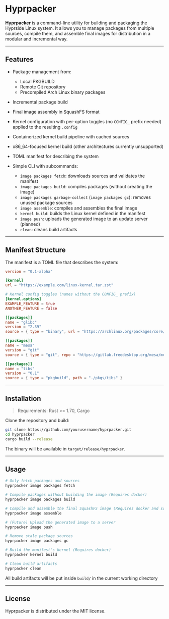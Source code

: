 # Hyprpacker

**Hyprpacker** is a command-line utility for building and packaging the Hyprside Linux system. It allows you to manage packages from multiple sources, compile them, and assemble final images for distribution in a modular and incremental way.

---

## Features

* Package management from:

  * Local PKGBUILD
  * Remote Git repository
  * Precompiled Arch Linux binary packages
* Incremental package build
* Final image assembly in SquashFS format
* Kernel configuration with per-option toggles (no `CONFIG_` prefix needed) applied to the resulting `.config`
* Containerized kernel build pipeline with cached sources
* x86_64-focused kernel build (other architectures currently unsupported)
* TOML manifest for describing the system
* Simple CLI with subcommands:

  * `image packages fetch`: downloads sources and validates the manifest
  * `image packages build`: compiles packages (without creating the image)
  * `image packages garbage-collect` (`image packages gc`): removes unused package sources
  * `image assemble`: compiles and assembles the final image
  * `kernel build`: builds the Linux kernel defined in the manifest
  * `image push`: uploads the generated image to an update server (planned)
  * `clean`: cleans build artifacts

---

## Manifest Structure

The manifest is a TOML file that describes the system:

```toml
version = "0.1-alpha"

[kernel]
url = "https://example.com/linux-kernel.tar.zst"

# Kernel config toggles (names without the CONFIG_ prefix)
[kernel.options]
EXAMPLE_FEATURE = true
ANOTHER_FEATURE = false

[[packages]]
name = "glibc"
version = "2.39"
source = { type = "binary", url = "https://archlinux.org/packages/core/x86_64/glibc/download" }

[[packages]]
name = "mesa"
version = "git"
source = { type = "git", repo = "https://gitlab.freedesktop.org/mesa/mesa.git", rev = "main" }

[[packages]]
name = "tibs"
version = "0.1"
source = { type = "pkgbuild", path = "./pkgs/tibs" }
```

---

## Installation

> Requirements: Rust >= 1.70, Cargo

Clone the repository and build:

```bash
git clone https://github.com/yourusername/hyprpacker.git
cd hyprpacker
cargo build --release
```

The binary will be available in `target/release/hyprpacker`.

---

## Usage

```bash
# Only fetch packages and sources
hyprpacker image packages fetch

# Compile packages without building the image (Requires docker)
hyprpacker image packages build

# Compile and assemble the final SquashFS image (Requires docker and squashfs-tools)
hyprpacker image assemble

# (Future) Upload the generated image to a server
hyprpacker image push

# Remove stale package sources
hyprpacker image packages gc

# Build the manifest's kernel (Requires docker)
hyprpacker kernel build

# Clean build artifacts
hyprpacker clean
```

All build artifacts will be put inside `build/` in the current working directory

---

## License

Hyprpacker is distributed under the MIT license.
